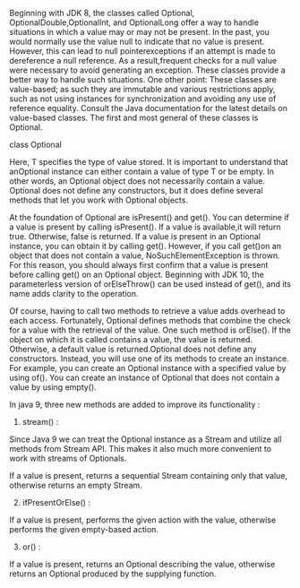 Beginning with JDK 8, the classes called Optional, OptionalDouble,OptionalInt, and OptionalLong offer 
a way to handle situations in which a value may or may not be present. In the past, you would normally 
use the value null to indicate that no value is present. However, this can lead to null pointerexceptions 
if an attempt is made to dereference a null reference. As a result,frequent checks for a null value were 
necessary to avoid generating an exception. These classes provide a better way to handle such situations. 
One other point: These classes are value-based; as such they are immutable and various restrictions apply, 
such as not using instances for synchronization and avoiding any use of reference equality. 
Consult the Java documentation for the latest details on value-based classes.
The first and most general of these classes is Optional.

class Optional<T>

Here, T specifies the type of value stored. It is important to understand that anOptional instance can 
either contain a value of type T or be empty. In other words, an Optional object does not necessarily 
contain a value. Optional does not define any constructors, but it does define several methods that 
let you work with Optional objects.

At the foundation of Optional are isPresent() and get(). You can determine if a value is present by 
calling isPresent(). If a value is available,it will return true. Otherwise, false is returned. 
If a value is present in an Optional instance, you can obtain it by calling get(). However, 
if you call get()on an object that does not contain a value, NoSuchElementException is thrown.
For this reason, you should always first confirm that a value is present before calling get() on an 
Optional object. Beginning with JDK 10, the parameterless version of orElseThrow() can be used instead 
of get(), and its name adds clarity to the operation.

Of course, having to call two methods to retrieve a value adds overhead to each access. 
Fortunately, Optional defines methods that combine the check for a value with the retrieval of the value. 
One such method is orElse(). If the object on which it is called contains a value, the value is returned. 
Otherwise, a default value is returned.Optional does not define any constructors. Instead, you will use 
one of its methods to create an instance. For example, you can create an Optional instance with a 
specified value by using of(). You can create an instance of Optional that does not contain a 
value by using empty().

In java 9, three new methods are added to improve its functionality : 

1) stream() : 

Since Java 9 we can treat the Optional instance as a Stream and utilize all methods from Stream API. 
This makes it also much more convenient to work with streams of Optionals.

If a value is present, returns a sequential Stream containing only that value, 
otherwise returns an empty Stream.

2) ifPresentOrElse() : 

If a value is present, performs the given action with the value, 
otherwise performs the given empty-based action.

3) or() : 

If a value is present, returns an Optional describing the value, otherwise returns an Optional 
produced by the supplying function.
